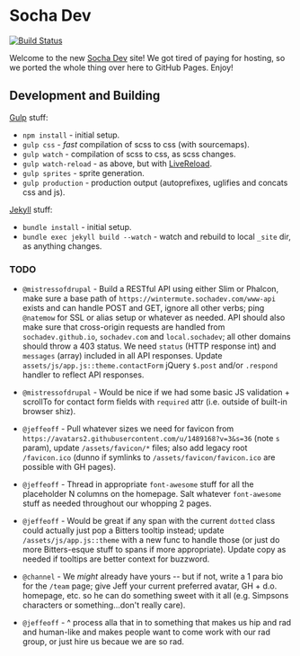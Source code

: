 # Socha Dev

[![Build Status](https://travis-ci.org/SochaDev/sochadev.github.io.svg?branch=master)](https://travis-ci.org/SochaDev/sochadev.github.io)

Welcome to the new [Socha Dev](http://sochadev.github.io) site! We got tired of paying
for hosting, so we ported the whole thing over here to GitHub Pages. Enjoy!

## Development and Building

[Gulp](http://gulpjs.com/) stuff:

* `npm install` - initial setup.
* `gulp css` - _fast_ compilation of scss to css (with sourcemaps).
* `gulp watch` - compilation of scss to css, as scss changes.
* `gulp watch-reload` - as above, but with [LiveReload](http://livereload.com/).
* `gulp sprites` - sprite generation.
* `gulp production` - production output (autoprefixes, uglifies and concats css and js).

[Jekyll](https://jekyllrb.com/) stuff:

* `bundle install` - initial setup.
* `bundle exec jekyll build --watch` - watch and rebuild to local `_site` dir, as anything changes.

### TODO

* `@mistressofdrupal` - Build a RESTful API using either Slim or Phalcon, make sure a base path of `https://wintermute.sochadev.com/www-api` exists and can handle POST and GET, ignore all other verbs; ping `@natemow` for SSL or alias setup or whatever as needed. API should also make sure that cross-origin requests are handled from `sochadev.github.io`, `sochadev.com` and `local.sochadev`; all other domains should throw a 403 status. We need `status` (HTTP response int) and `messages` (array) included in all API responses. Update `assets/js/app.js::theme.contactForm` jQuery `$.post` and/or `.respond` handler to reflect API responses.
* `@mistressofdrupal` - Would be nice if we had some basic JS validation + scrollTo for contact form fields with `required` attr (i.e. outside of built-in browser shiz).

* `@jeffeoff` - Pull whatever sizes we need for favicon from `https://avatars2.githubusercontent.com/u/1489168?v=3&s=36` (note `s` param), update `/assets/favicon/*` files; also add legacy root `/favicon.ico` (dunno if symlinks to `/assets/favicon/favicon.ico` are possible with GH pages).
* `@jeffeoff` - Thread in appropriate `font-awesome` stuff for all the placeholder N columns on the homepage. Salt whatever `font-awesome` stuff as needed throughout our whopping 2 pages.

* `@jeffeoff` - Would be great if any span with the current `dotted` class could actually just pop a Bitters tooltip instead; update `/assets/js/app.js::theme` with a new func to handle those (or just do more Bitters-esque stuff to spans if more appropriate). Update copy as needed if tooltips are better context for buzzword.

* `@channel` - We _might_ already have yours -- but if not, write a 1 para bio for the `/team` page; give Jeff your current preferred avatar, GH + d.o. homepage, etc. so he can do something sweet with it all (e.g. Simpsons characters or something...don't really care).

* `@jeffeoff` - ^ process alla that in to something that makes us hip and rad and human-like and makes people want to come work with our rad group, or just hire us becaue we are so rad.
